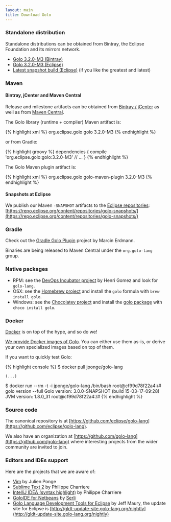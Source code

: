```yaml
---
layout: main
title: Download Golo
---
```


### Standalone distribution

Standalone distributions can be obtained from Bintray, the Eclipse Foundation and its mirrors network.

* [Golo 3.2.0-M3 (Bintray)](https://bintray.com/artifact/download/golo-lang/downloads/golo-3.2.0-M3.zip)
* [Golo 3.2.0-M3 (Eclipse)](https://www.eclipse.org/downloads/download.php?file=/golo/golo-3.2.0-M3.zip)
* [Latest snapshot build (Eclipse)](https://www.eclipse.org/downloads/download.php?file=/golo/golo-latest-snapshot.zip) (if you like the greatest and latest)

### Maven

#### Bintray, jCenter and Maven Central

Release and milestone artifacts can be obtained from [Bintray / jCenter](https://bintray.com/golo-lang/golo-lang)
as well as from [Maven Central](http://search.maven.org/).

The Golo library (runtime + compiler) Maven artifact is:

{% highlight xml %}
<dependency>
  <groupId>org.eclipse.golo</groupId>
  <artifactId>golo</artifactId>
  <version>3.2.0-M3</version>
</dependency>
{% endhighlight %}

or from Gradle:

{% highlight groovy %}
dependencies {
  compile 'org.eclipse.golo:golo:3.2.0-M3'
  // ...
}
{% endhighlight %}

The Golo Maven plugin artifact is:

{% highlight xml %}
<dependency>
  <groupId>org.eclipse.golo</groupId>
  <artifactId>golo-maven-plugin</artifactId>
  <version>3.2.0-M3</version>
</dependency>
{% endhighlight %}

#### Snapshots at Eclipse

We publish our Maven `-SNAPSHOT` artifacts to the [Eclipse repositories](https://repo.eclipse.org/):
[https://repo.eclipse.org/content/repositories/golo-snapshots/](https://repo.eclipse.org/content/repositories/golo-snapshots/)

### Gradle

Check out the [Gradle Golo Plugin](https://github.com/golo-lang/gradle-golo-plugin) project by
Marcin Erdmann.

Binaries are being released to Maven Central under the `org.golo-lang` group.

### Native packages

* RPM: see the [DevOps Incubator project](https://github.com/hgomez/devops-incubator) by Henri Gomez
and look for `golo-lang`.
* OSX: see the [Homebrew project](http://brew.sh/) and install the `golo` formula with `brew install golo`.
* Windows: see the [Chocolatey project](https://chocolatey.org/) and install the [golo package](https://chocolatey.org/packages/golo) with `choco install golo`.

### Docker

[Docker](http://docker.com/) is on top of the hype, and so do we!

[We provide Docker images of Golo](https://registry.hub.docker.com/u/jponge/golo-lang/).
You can either use them as-is, or derive your own specialized images based on top of them.

If you want to quickly test Golo:

{% highlight console %}
$ docker pull jponge/golo-lang

    (...)

$ docker run --rm -t -i jponge/golo-lang /bin/bash
root@cf99d78f22a4:/# golo version --full
Golo version: 3.0.0-SNAPSHOT (build 15-03-17-09:28)
JVM version: 1.8.0_31
root@cf99d78f22a4:/#
{% endhighlight %}

### Source code

The canonical repository is at [https://github.com/eclipse/golo-lang](https://github.com/eclipse/golo-lang).

We also have an organization at [https://github.com/golo-lang](https://github.com/golo-lang) where interesting
projects from the wider community are invited to join.

### Editors and IDEs support

Here are the projects that we are aware of:

- [Vim](https://github.com/jponge/vim-golo) by Julien Ponge
- [Sublime Text 2](https://github.com/k33g/sublime-golo) by Philippe Charriere
- [IntelliJ IDEA (syntax highlight)](https://github.com/k33g/golo-storm) by Philippe Charriere
- [GoloIDE for Netbeans](https://github.com/golo-lang/golo-netbeans) by [Serli](http://www.serli.com/)
- [Golo Language Development Tools for Eclipse](https://github.com/golo-lang/gldt) by Jeff Maury, the
  update site for Eclipse is [http://gldt-update-site.golo-lang.org/nightly](http://gldt-update-site.golo-lang.org/nightly)
